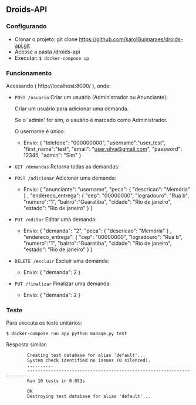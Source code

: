 ## Droids-API

### Configurando
 - Clonar o projeto: git clone https://github.com/karolGuimaraes/droids-api.git
 - Acesse a pasta /droids-api
 - Executar:  `$ docker-compose up`
 
 
### Funcionamento

Acessando ( http://localhost:8000/ ), onde:

- ` POST /usuario `  Criar um usuário (Administrador ou Anunciante):
	
	Criar um usuário para adicionar uma demanda.
	
	Se o 'admin' for sim, o usuário é marcado como Administrador.
	
	O username é único.

	- Envio:
		{ 
			"telefone": "000000000", 
			"username":"user_test", 
			"first_name":"test", 
			"email": "user.silva@gmail.com", 
			"password": 12345, 
			"admin": "Sim"
		}



- ` GET /demandas ` Retorna todas as demandas: 


- ` POST /adicionar ` Adicionar uma demanda:

	- Envio:
			{
			 	"anunciante": "username", 
			 	"peca": { 
					"descricao": "Memória" 
				} , 
			  	"endereco_entrega": { 
					"cep": "00000000", 
					"logradouro": "Rua b", 
					"numero":"1", 
					"bairro":"Guaratiba", 
					"cidade": "Rio de janeiro", 
					"estado": "Rio de janeiro" 
				} 
			}



- ` PUT /editar ` Editar uma demanda:

	- Envio:
		{
			"demanda": "2", 
			"peca": { 
				"descricao": "Memória" 
			} , 
			"endereco_entrega": { 
				"cep": "00000000", 
				"logradouro": "Rua b", 
				"numero":"1", 
				"bairro":"Guaratiba", 
				"cidade": "Rio de janeiro", 
				"estado": "Rio de janeiro" 
			} 
		}

- ` DELETE /excluir ` Excluir uma demanda: 

	- Envio:
		{ "demanda": 2 }


- ` PUT /finalizar ` Finalizar uma demanda: 

	- Envio:
		{ "demanda": 2 }



### Teste

Para executa os teste unitários: 

`$ docker-compose run app python manage.py test`

Resposta similar:

			Creating test database for alias 'default'...
			System check identified no issues (0 silenced).
			..........
			----------------------------------------------------------------------
			Ran 10 tests in 0.053s

			OK
			Destroying test database for alias 'default'...






